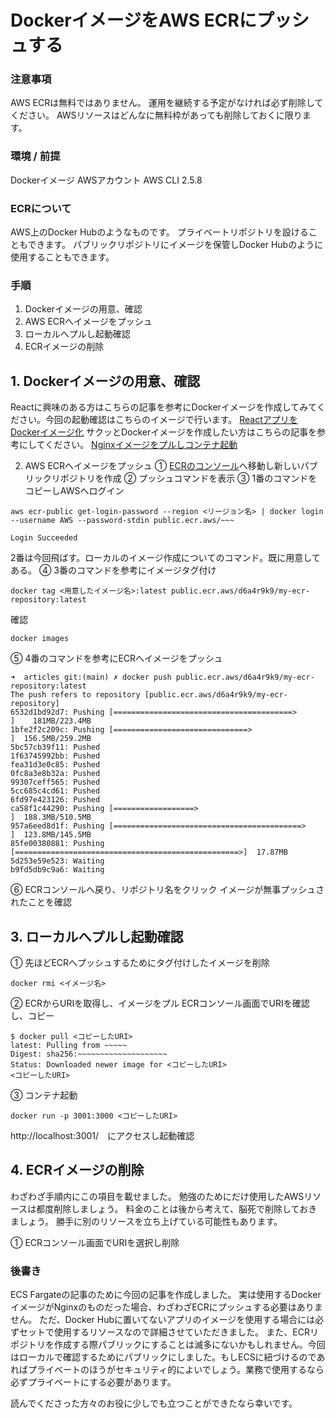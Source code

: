 # DockerイメージをAWS ECRにプッシュする

### 注意事項
AWS ECRは無料ではありません。
運用を継続する予定がなければ必ず削除してください。
AWSリソースはどんなに無料枠があっても削除しておくに限ります。

### 環境 / 前提
Dockerイメージ
AWSアカウント
AWS CLI 2.5.8

### ECRについて
AWS上のDocker Hubのようなものです。
プライベートリポジトリを設けることもできます。
パブリックリポジトリにイメージを保管しDocker Hubのように使用することもできます。

### 手順
1. Dockerイメージの用意、確認
2. AWS ECRへイメージをプッシュ
3. ローカルへプルし起動確認
4. ECRイメージの削除

## 1. Dockerイメージの用意、確認
Reactに興味のある方はこちらの記事を参考にDockerイメージを作成してみてください。今回の起動確認はこちらのイメージで行います。
[ReactアプリをDockerイメージ化](https://zenn.dev/jun_uen0/articles/531b1f5e25d539)
サクッとDockerイメージを作成したい方はこちらの記事を参考にしてください。
[Nginxイメージをプルしコンテナ起動](https://zenn.dev/jun_uen0/articles/5ac2ff4cf53d15)

2. AWS ECRへイメージをプッシュ
① [ECRのコンソール](https://console.aws.amazon.com/ecr/repositories)へ移動し新しいパブリックリポジトリを作成
② プッシュコマンドを表示
③ 1番のコマンドをコピーしAWSへログイン
```shell
aws ecr-public get-login-password --region <リージョン名> | docker login --username AWS --password-stdin public.ecr.aws/~~~

Login Succeeded
```
2番は今回飛ばす。ローカルのイメージ作成についてのコマンド。既に用意してある。
④ 3番のコマンドを参考にイメージタグ付け
```shell
docker tag <用意したイメージ名>:latest public.ecr.aws/d6a4r9k9/my-ecr-repository:latest
```
確認
```shell
docker images
```

⑤ 4番のコマンドを参考にECRへイメージをプッシュ
```shell
➜  articles git:(main) ✗ docker push public.ecr.aws/d6a4r9k9/my-ecr-repository:latest
The push refers to repository [public.ecr.aws/d6a4r9k9/my-ecr-repository]
6532d1bd92d7: Pushing [========================================>          ]    181MB/223.4MB
1bfe2f2c209c: Pushing [==============================>                    ]  156.5MB/259.2MB
5bc57cb39f11: Pushed 
1f63745992bb: Pushed 
fea31d3e0c85: Pushed 
0fc8a3e8b32a: Pushed 
99307ceff565: Pushed 
5cc685c4cd61: Pushed 
6fd97e423126: Pushed 
ca58f1c44290: Pushing [==================>                                ]  188.3MB/510.5MB
957a6eed8d1f: Pushing [==========================================>        ]  123.8MB/145.5MB
85fe00380881: Pushing [==================================================>]  17.87MB
5d253e59e523: Waiting 
b9fd5db9c9a6: Waiting 
```
⑥ ECRコンソールへ戻り、リポジトリ名をクリック
イメージが無事プッシュされたことを確認

## 3. ローカルへプルし起動確認
① 先ほどECRへプッシュするためにタグ付けしたイメージを削除
```shell
docker rmi <イメージ名>
```
② ECRからURIを取得し、イメージをプル
ECRコンソール画面でURIを確認し、コピー

```shell
$ docker pull <コピーしたURI>
latest: Pulling from ~~~~~
Digest: sha256:~~~~~~~~~~~~~~~~~~~~
Status: Downloaded newer image for <コピーしたURI>
<コピーしたURI>
```
③ コンテナ起動
```shell
docker run -p 3001:3000 <コピーしたURI>
```
http://localhost:3001/　にアクセスし起動確認


## 4. ECRイメージの削除
わざわざ手順内にこの項目を載せました。
勉強のためにだけ使用したAWSリソースは都度削除しましょう。
料金のことは後から考えて、脳死で削除しておきましょう。
勝手に別のリソースを立ち上げている可能性もあります。

① ECRコンソール画面でURIを選択し削除

### 後書き
ECS Fargateの記事のために今回の記事を作成しました。
実は使用するDockerイメージがNginxのものだった場合、わざわざECRにプッシュする必要はありません。
ただ、Docker Hubに置いてないアプリのイメージを使用する場合には必ずセットで使用するリソースなので詳細させていただきました。
また、ECRリポジトリを作成する際パブリックにすることは滅多にないかもしれません。今回はローカルで確認するためにパブリックにしました。もしECSに紐づけるのであればプライベートのほうがセキュリティ的によいでしょう。業務で使用するなら必ずプライベートにする必要があります。

読んでくださった方々のお役に少しでも立つことができたなら幸いです。